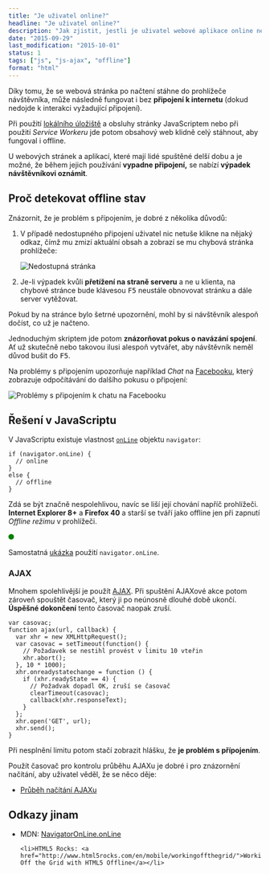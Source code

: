 ```yaml
---
title: "Je uživatel online?"
headline: "Je uživatel online?"
description: "Jak zjistit, jestli je uživatel webové aplikace online nebo offline."
date: "2015-09-29"
last_modification: "2015-10-01"
status: 1
tags: ["js", "js-ajax", "offline"]
format: "html"
---
```


<p>Díky tomu, že se webová stránka po načtení stáhne do prohlížeče návštěvníka, může následně fungovat i bez <b>připojení k internetu</b> (dokud nedojde k interakci vyžadující připojení).</p>


<p>Při použití <a href="/localstorage">lokálního úložiště</a> a obsluhy stránky JavaScriptem nebo při použití <i>Service Workeru</i> jde potom obsahový web klidně celý stáhnout, aby fungoval i offline.</p>



<p>U webových stránek a aplikací, které mají lidé spuštěné delší dobu a je možné, že během jejich používání <b>vypadne připojení,</b> se nabízí <b>výpadek návštěvníkovi oznámit</b>.</p>



<h2 id="oznamit">Proč detekovat offline stav</h2>

<p>Znázornit, že je problém s přípojením, je dobré z několika důvodů:</p>

<ol>
  <li><p>V případě nedostupného připojení uživatel nic netuše klikne na nějaký odkaz, čímž mu zmizí aktuální obsah a zobrazí se mu chybová stránka prohlížeče:</p>
  
<p><img src="/files/online/chyba.png" alt="Nedostupná stránka" class="border"></p>  
    
    
    
    
    
    
    
    
    
    
    
    
    
    
    
    
    
    
    
    
    
    
    
    
    
    
  </li>
  
  <li>
    <p>Je-li výpadek kvůli <b>přetížení na straně serveru</b> a ne u klienta, na chybové stránce bude klávesou <kbd>F5</kbd> neustále obnovovat stránku a dále server vytěžovat.</p>
  </li>
</ol>


<p>Pokud by na stránce bylo šetrné upozornění, mohl by si návštěvník alespoň dočíst, co už je načteno.</p>

<p>Jednoduchým skriptem jde potom <b>znázorňovat pokus o navázání spojení</b>. Ať už skutečně nebo takovou ilusi alespoň vytvářet, aby návštěvník neměl důvod bušit do <kbd>F5</kbd>.</p>

<p>Na problémy s připojením upozorňuje například <i>Chat</i> na <a href="/facebook">Facebooku</a>, který zobrazuje odpočítávání do dalšího pokusu o připojení:</p>


<p><img src="/files/online/fb-chat-offline.png" alt="Problémy s připojením k chatu na Facebooku" class="border"></p>

















<h2 id="reseni">Řešení v JavaScriptu</h2>

<p>V JavaScriptu existuje vlastnost <a href="https://developer.mozilla.org/en-US/docs/Web/API/NavigatorOnLine/onLine"><code>onLine</code></a> objektu <code>navigator</code>:</p>

<pre><code>if (navigator.onLine) {
  // online
}
else {
  // offline
}</code></pre>






<p>Zdá se být značně nespolehlivou, navíc se liší její chování napříč prohlížeči. <b>Internet Explorer 8+</b> a <b>Firefox 40</b> a starší se tváří jako offline jen při zapnutí <i>Offline režimu</i> v prohlížeči.</p>

<div class="live">
<p id="stav-pripojeni"> </p>
<script>
  function stavPripojeni() {
      document.getElementById("stav-pripojeni").className = 
        navigator.onLine ? 'online': 'offline';
  }
  stavPripojeni();
  window.addEventListener("offline", stavPripojeni);
  window.addEventListener("online", stavPripojeni);  
</script>  
</div>

<p>Samostatná <a href="https://kod.djpw.cz/rmqb">ukázka</a> použití <code>navigator.onLine</code>.</p>


<h3 id="ajax">AJAX</h3>

<p>Mnohem spolehlivější je použít <a href="/ajax">AJAX</a>. Při spuštění AJAXové akce potom zároveň spouštět časovač, který ji po neúnosně dlouhé době ukončí. <b>Úspěšné dokončení</b> tento časovač naopak zruší.</p>

<pre><code>var casovac;
function ajax(url, callback) {
  var xhr = new XMLHttpRequest();
  var casovac = setTimeout(function() {
    // Požadavek se nestihl provést v limitu 10 vteřin
    xhr.abort();
  }, 10 * 1000);
  xhr.onreadystatechange = function () {
    if (xhr.readyState == 4) {
      // Požadvak dopadl OK, zruší se časovač
      clearTimeout(casovac);
      callback(xhr.responseText);
    }
  };
  xhr.open('GET', url);
  xhr.send();
}</code></pre>










<p>Při nesplnění limitu potom stačí zobrazit hlášku, že <b>je problém s přípojením</b>.</p>

<p>Použít časovač pro kontrolu průběhu AJAXu je dobré i pro znázornění načítání, aby uživatel věděl, že se něco děje:</p>

<div class="internal-content">
  <ul>
    <li><a href="/nacitani-ajax">Průběh načítání AJAXu</a></li>
  </ul>
</div>


<h2 id="odkazy">Odkazy jinam</h2>

<div class="external-content">
  <ul>
    <li>MDN: <a href="https://developer.mozilla.org/en-US/docs/Web/API/NavigatorOnLine/onLine">NavigatorOnLine.onLine</a></li>
    
    <li>HTML5 Rocks: <a href="http://www.html5rocks.com/en/mobile/workingoffthegrid/">Working Off the Grid with HTML5 Offline</a></li>
  </ul>
</div>

<style>
#stav-pripojeni:before {
    content: "";
    display: inline-block;
    margin-right: .5em;
    width: .8em;
    height: .8em;
    background: green;
    border-radius: 50%;
}

#stav-pripojeni.online:after {
    content: "ONLINE";
}

#stav-pripojeni.offline:after {
    content: "OFFLINE";
}
#stav-pripojeni.offline:before {
    background: red;
}
</style>